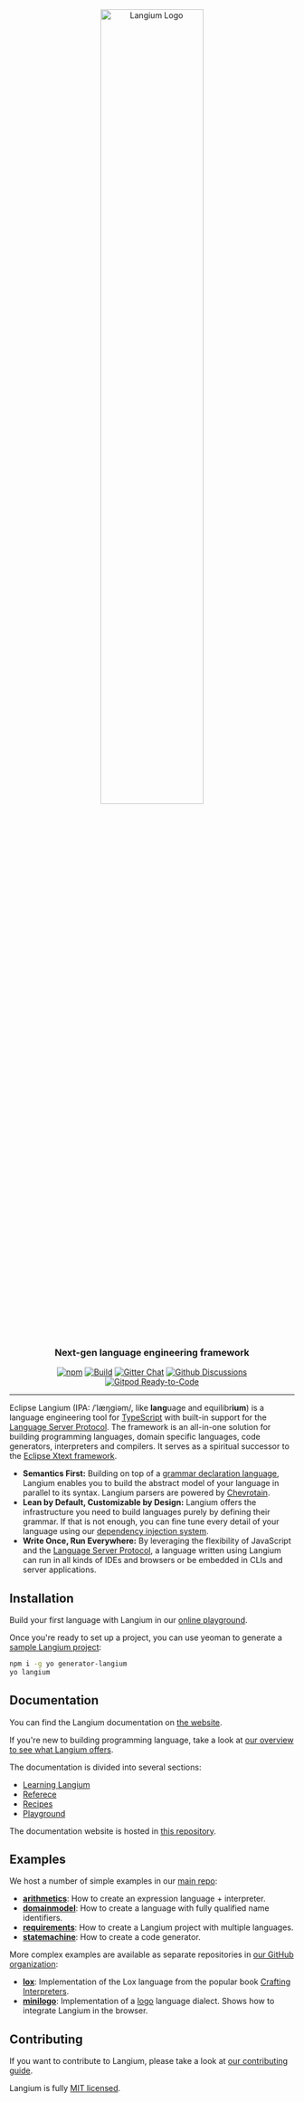 <div id="langium-logo" align="center">
  <a href="https://github.com/eclipse-langium/langium">
    <img alt="Langium Logo" width="60%" src="https://user-images.githubusercontent.com/4377073/135283991-90ef7724-649d-440a-8720-df13c23bda82.png">
  </a>
  <h3>
    Next-gen language engineering framework
  </h3>
</div>

<div id="badges" align="center">

  [![npm](https://img.shields.io/npm/v/langium)](https://www.npmjs.com/package/langium)
  [![Build](https://github.com/eclipse-langium/langium/actions/workflows/actions.yml/badge.svg)](https://github.com/eclipse-langium/langium/actions/workflows/actions.yml)
  [![Gitter Chat](https://img.shields.io/badge/chat-on%20gitter-0DBD8B?logo=gitter)](https://app.gitter.im/#/room/#langium:gitter.im)
  [![Github Discussions](https://img.shields.io/badge/github-discussions-blue?logo=github)](https://github.com/eclipse-langium/langium/discussions)
  [![Gitpod Ready-to-Code](https://img.shields.io/badge/Gitpod-ready--to--code-FFAE33?logo=gitpod)](https://gitpod.io/#https://github.com/eclipse-langium/langium)

</div>

---

Eclipse Langium (IPA: /ˈlæŋɡiəm/, like **lang**uage and equilibr**ium**) is a language engineering tool for [TypeScript](https://www.typescriptlang.org/) with built-in support for the [Language Server Protocol](https://microsoft.github.io/language-server-protocol/). The framework is an all-in-one solution for building programming languages, domain specific languages, code generators, interpreters and compilers. It serves as a spiritual successor to the [Eclipse Xtext framework](https://www.eclipse.org/Xtext/).

* **Semantics First:** Building on top of a [grammar declaration language](https://langium.org/docs/reference/grammar-language/), Langium enables you to build the abstract model of your language in parallel to its syntax. Langium parsers are powered by [Chevrotain](https://chevrotain.io).
* **Lean by Default, Customizable by Design:** Langium offers the infrastructure you need to build languages purely by defining their grammar. If that is not enough, you can fine tune every detail of your language using our [dependency injection system](https://langium.org/docs/reference/configuration-services/).
* **Write Once, Run Everywhere:** By leveraging the flexibility of JavaScript and the [Language Server Protocol](https://microsoft.github.io/language-server-protocol/), a language written using Langium can run in all kinds of IDEs and browsers or be embedded in CLIs and server applications.

## Installation

Build your first language with Langium in our [online playground](https://langium.org/playground/).

Once you're ready to set up a project, you can use yeoman to generate a [sample Langium project](https://langium.org/docs/learn/workflow/):

```sh
npm i -g yo generator-langium
yo langium
```

## Documentation

You can find the Langium documentation on [the website](https://langium.org/).

If you're new to building programming language, take a look at [our overview to see what Langium offers](https://langium.org/docs/features/). 

The documentation is divided into several sections:

* [Learning Langium](https://langium.org/docs/learn/workflow/)
* [Referece](https://langium.org/docs/reference/)
* [Recipes](https://langium.org/docs/recipes/)
* [Playground](https://langium.org/playground/)

The documentation website is hosted in [this repository](https://github.com/langium/langium-website).

## Examples

We host a number of simple examples in our [main repo](https://github.com/eclipse-langium/langium/tree/main/examples):

* **[arithmetics](https://github.com/eclipse-langium/langium/tree/main/examples/arithmetics)**: How to create an expression language + interpreter.
* **[domainmodel](https://github.com/eclipse-langium/langium/tree/main/examples/domainmodel)**: How to create a language with fully qualified name identifiers.
* **[requirements](https://github.com/eclipse-langium/langium/tree/main/examples/requirements)**: How to create a Langium project with multiple languages.
* **[statemachine](https://github.com/eclipse-langium/langium/tree/main/examples/statemachine)**: How to create a code generator.

More complex examples are available as separate repositories in [our GitHub organization](https://github.com/langium):

* **[lox](https://github.com/langium/langium-lox)**: Implementation of the Lox language from the popular book [Crafting Interpreters](https://craftinginterpreters.com/the-lox-language.html).
* **[minilogo](https://github.com/langium/langium-minilogo)**: Implementation of a [logo](https://el.media.mit.edu/logo-foundation/what_is_logo/logo_programming.html) language dialect. Shows how to integrate Langium in the browser.

## Contributing

If you want to contribute to Langium, please take a look at [our contributing guide](https://github.com/eclipse-langium/langium/blob/main/CONTRIBUTING.md).

Langium is fully [MIT licensed](https://github.com/eclipse-langium/langium/blob/main/LICENSE).
